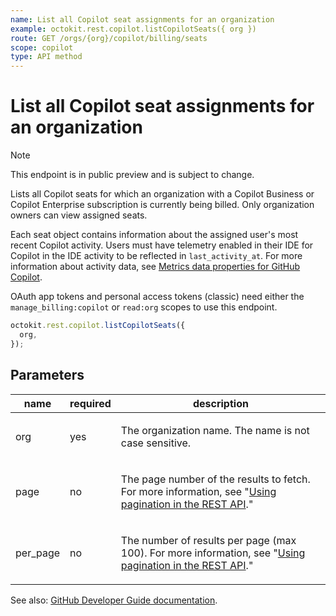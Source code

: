 ```yaml
---
name: List all Copilot seat assignments for an organization
example: octokit.rest.copilot.listCopilotSeats({ org })
route: GET /orgs/{org}/copilot/billing/seats
scope: copilot
type: API method
---
```


# List all Copilot seat assignments for an organization

> [!NOTE]
> This endpoint is in public preview and is subject to change.

Lists all Copilot seats for which an organization with a Copilot Business or Copilot Enterprise subscription is currently being billed.
Only organization owners can view assigned seats.

Each seat object contains information about the assigned user's most recent Copilot activity. Users must have telemetry enabled in their IDE for Copilot in the IDE activity to be reflected in `last_activity_at`.
For more information about activity data, see [Metrics data properties for GitHub Copilot](https://docs.github.com/copilot/reference/metrics-data).

OAuth app tokens and personal access tokens (classic) need either the `manage_billing:copilot` or `read:org` scopes to use this endpoint.

```js
octokit.rest.copilot.listCopilotSeats({
  org,
});
```

## Parameters

<table>
  <thead>
    <tr>
      <th>name</th>
      <th>required</th>
      <th>description</th>
    </tr>
  </thead>
  <tbody>
    <tr><td>org</td><td>yes</td><td>

The organization name. The name is not case sensitive.

</td></tr>
<tr><td>page</td><td>no</td><td>

The page number of the results to fetch. For more information, see "[Using pagination in the REST API](https://docs.github.com/rest/using-the-rest-api/using-pagination-in-the-rest-api)."

</td></tr>
<tr><td>per_page</td><td>no</td><td>

The number of results per page (max 100). For more information, see "[Using pagination in the REST API](https://docs.github.com/rest/using-the-rest-api/using-pagination-in-the-rest-api)."

</td></tr>
  </tbody>
</table>

See also: [GitHub Developer Guide documentation](https://docs.github.com/rest/copilot/copilot-user-management#list-all-copilot-seat-assignments-for-an-organization).
